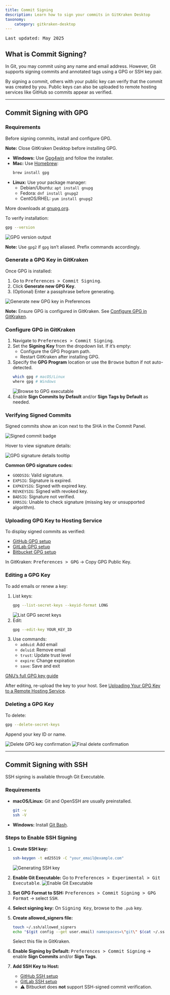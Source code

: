 ```yaml
---
title: Commit Signing
description: Learn how to sign your commits in GitKraken Desktop
taxonomy:
    category: gitkraken-desktop
---
```


<kbd>Last updated: May 2025</kbd>

## What is Commit Signing?

In Git, you may commit using any name and email address. However, Git supports signing commits and annotated tags using a GPG or SSH key pair.

By signing a commit, others with your public key can verify that the commit was created by you. Public keys can also be uploaded to remote hosting services like GitHub so commits appear as verified.

---

## Commit Signing with GPG

### Requirements

Before signing commits, install and configure GPG.

<div class='callout callout--warning'>
    <p><strong>Note:</strong> Close GitKraken Desktop before installing GPG.</p>
</div>

- **Windows:** Use [Gpg4win](https://gpg4win.org/download.html) and follow the installer.
- **Mac:** Use [Homebrew](https://brew.sh/):
  ```bash
  brew install gpg
  ```
- **Linux:** Use your package manager:
  - Debian/Ubuntu: `apt install gnupg`
  - Fedora: `dnf install gnupg2`
  - CentOS/RHEL: `yum install gnupg2`

More downloads at [gnupg.org](https://www.gnupg.org/download/index.html).

To verify installation:
```bash
gpg --version
```

<img src="/wp-content/uploads/gpg-version-2025.png" srcset="/wp-content/uploads/gpg-version-2025@2x.png 2x" class="help-center-img img-bordered" alt="GPG version output">

<div class='callout callout--success'>
    <p><strong>Note:</strong> Use <code>gpg2</code> if <code>gpg</code> isn’t aliased. Prefix commands accordingly.</p>
</div>

### Generate a GPG Key in GitKraken

Once GPG is installed:

1. Go to <kbd>Preferences > Commit Signing</kbd>.
2. Click **Generate new GPG Key**.
3. (Optional) Enter a passphrase before generating.

<img src="/wp-content/uploads/generate-new-gpg-key-2025.png" srcset="/wp-content/uploads/generate-new-gpg-key-2025@2x.png 2x" class="help-center-img img-bordered" alt="Generate new GPG key in Preferences">

<div class='callout callout--success'>
    <p><strong>Note:</strong> Ensure GPG is configured in GitKraken. See <a href="#configure-gpg-in-gitkraken">Configure GPG in GitKraken</a>.</p>
</div>

### Configure GPG in GitKraken

1. Navigate to <kbd>Preferences > Commit Signing</kbd>.
2. Set the **Signing Key** from the dropdown list. If it’s empty:
   - Configure the GPG Program path.
   - Restart GitKraken after installing GPG.
3. Specify the **GPG Program** location or use the <kbd>Browse</kbd> button if not auto-detected.
   ```bash
   which gpg # macOS/Linux
   where gpg # Windows
   ```
   <img src="/wp-content/uploads/gpg-browse-button.png" srcset="/wp-content/uploads/gpg-browse-button.png 2x" class="help-center-img img-bordered" alt="Browse to GPG executable">
4. Enable **Sign Commits by Default** and/or **Sign Tags by Default** as needed.

### Verifying Signed Commits

Signed commits show an icon next to the SHA in the Commit Panel.

<img src="/wp-content/uploads/gpg-icon-2025.png" srcset="/wp-content/uploads/gpg-icon-2025@2x.png 2x" class="help-center-img img-bordered" alt="Signed commit badge">

Hover to view signature details:

<img src="/wp-content/uploads/gpg-sig-details-2025.png" srcset="/wp-content/uploads/gpg-sig-details-2025@2x.png 2x" class="help-center-img img-bordered" alt="GPG signature details tooltip">

**Common GPG signature codes:**

- `GOODSIG`: Valid signature.
- `EXPSIG`: Signature is expired.
- `EXPKEYSIG`: Signed with expired key.
- `REVKEYSIG`: Signed with revoked key.
- `BADSIG`: Signature not verified.
- `ERRSIG`: Unable to check signature (missing key or unsupported algorithm).

### Uploading GPG Key to Hosting Service

To display signed commits as verified:

- [GitHub GPG setup](https://docs.github.com/en/authentication/managing-commit-signature-verification/adding-a-gpg-key-to-your-github-account)
- [GitLab GPG setup](https://docs.gitlab.com/ee/user/project/repository/signed_commits/gpg.html#add-a-gpg-key-to-your-account)
- [Bitbucket GPG setup](https://support.atlassian.com/bitbucket-cloud/docs/use-gpg-keys-to-sign-commits/#Add-a-GPG-key)

In GitKraken: <kbd>Preferences > GPG</kbd> → Copy GPG Public Key.

### Editing a GPG Key

To add emails or renew a key:

1. List keys:
   ```bash
   gpg --list-secret-keys --keyid-format LONG
   ```
   <img src="/wp-content/uploads/list-secret-keys.png" class="help-center-img img-bordered" alt="List GPG secret keys">
2. Edit:
   ```bash
   gpg --edit-key YOUR_KEY_ID
   ```
3. Use commands:
   - `adduid`: Add email
   - `deluid`: Remove email
   - `trust`: Update trust level
   - `expire`: Change expiration
   - `save`: Save and exit

[GNU’s full GPG key guide](https://www.gnupg.org/gph/en/manual/r899.html)

After editing, re-upload the key to your host. See <a href="#uploading-gpg-key-to-hosting-service">Uploading Your GPG Key to a Remote Hosting Service</a>.

### Deleting a GPG Key

To delete:
```bash
gpg --delete-secret-keys
```
Append your key ID or name.

<img src="/wp-content/uploads/delete-key.png" class="help-center-img img-bordered" alt="Delete GPG key confirmation">
<img src="/wp-content/uploads/delete-key-for-sure.png" class="help-center-img img-bordered" alt="Final delete confirmation">

---

## Commit Signing with SSH

SSH signing is available through Git Executable.

### Requirements

- **macOS/Linux:** Git and OpenSSH are usually preinstalled.
  ```bash
  git -v
  ssh -V
  ```
- **Windows:** Install [Git Bash](https://git-scm.com/).

### Steps to Enable SSH Signing

1. **Create SSH key:**
   ```bash
   ssh-keygen -t ed25519 -C "your_email@example.com"
   ```
   <img src="/wp-content/uploads/gkc-ssh-keygen.png" srcset="/wp-content/uploads/gkc-ssh-keygen@2x.png 2x" class="help-center-img img-bordered" alt="Generating SSH key">

2. **Enable Git Executable:**
   Go to <kbd>Preferences > Experimental > Git Executable</kbd>.
   <img src="/wp-content/uploads/gkc-git-executable.png" srcset="/wp-content/uploads/gkc-git-executable@2x.png 2x" class="help-center-img img-bordered" alt="Enable Git Executable">

3. **Set GPG Format to SSH:**
   <kbd>Preferences > Commit Signing > GPG Format</kbd> → select <kbd>SSH</kbd>.

4. **Select signing key:**
   On <kbd>Signing Key</kbd>, browse to the `.pub` key.

5. **Create allowed_signers file:**
   ```bash
   touch ~/.ssh/allowed_signers
   echo "$(git config --get user.email) namespaces=\"git\" $(cat ~/.ssh/YOUR_KEY.pub)" >> ~/.ssh/allowed_signers
   ```
   Select this file in GitKraken.

6. **Enable Signing by Default:**
   <kbd>Preferences > Commit Signing</kbd> → enable **Sign Commits** and/or **Sign Tags**.

7. **Add SSH Key to Host:**
   - [GitHub SSH setup](https://docs.github.com/en/authentication/connecting-to-github-with-ssh/adding-a-new-ssh-key-to-your-github-account)
   - [GitLab SSH setup](https://docs.gitlab.com/ee/user/project/repository/signed_commits/gpg.html#add-a-gpg-key-to-your-account)
   - ⚠️ Bitbucket does **not** support SSH-signed commit verification.
